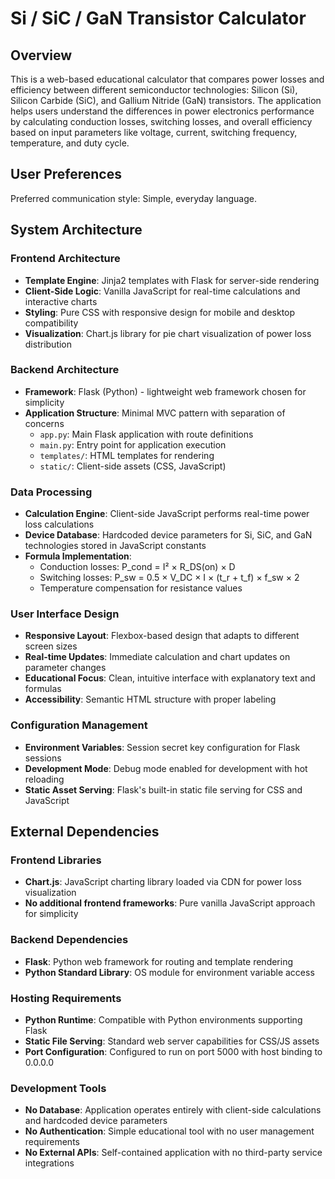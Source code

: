 # Si / SiC / GaN Transistor Calculator

## Overview

This is a web-based educational calculator that compares power losses and efficiency between different semiconductor technologies: Silicon (Si), Silicon Carbide (SiC), and Gallium Nitride (GaN) transistors. The application helps users understand the differences in power electronics performance by calculating conduction losses, switching losses, and overall efficiency based on input parameters like voltage, current, switching frequency, temperature, and duty cycle.

## User Preferences

Preferred communication style: Simple, everyday language.

## System Architecture

### Frontend Architecture
- **Template Engine**: Jinja2 templates with Flask for server-side rendering
- **Client-Side Logic**: Vanilla JavaScript for real-time calculations and interactive charts
- **Styling**: Pure CSS with responsive design for mobile and desktop compatibility
- **Visualization**: Chart.js library for pie chart visualization of power loss distribution

### Backend Architecture
- **Framework**: Flask (Python) - lightweight web framework chosen for simplicity
- **Application Structure**: Minimal MVC pattern with separation of concerns
  - `app.py`: Main Flask application with route definitions
  - `main.py`: Entry point for application execution
  - `templates/`: HTML templates for rendering
  - `static/`: Client-side assets (CSS, JavaScript)

### Data Processing
- **Calculation Engine**: Client-side JavaScript performs real-time power loss calculations
- **Device Database**: Hardcoded device parameters for Si, SiC, and GaN technologies stored in JavaScript constants
- **Formula Implementation**: 
  - Conduction losses: P_cond = I² × R_DS(on) × D
  - Switching losses: P_sw = 0.5 × V_DC × I × (t_r + t_f) × f_sw × 2
  - Temperature compensation for resistance values

### User Interface Design
- **Responsive Layout**: Flexbox-based design that adapts to different screen sizes
- **Real-time Updates**: Immediate calculation and chart updates on parameter changes
- **Educational Focus**: Clean, intuitive interface with explanatory text and formulas
- **Accessibility**: Semantic HTML structure with proper labeling

### Configuration Management
- **Environment Variables**: Session secret key configuration for Flask sessions
- **Development Mode**: Debug mode enabled for development with hot reloading
- **Static Asset Serving**: Flask's built-in static file serving for CSS and JavaScript

## External Dependencies

### Frontend Libraries
- **Chart.js**: JavaScript charting library loaded via CDN for power loss visualization
- **No additional frontend frameworks**: Pure vanilla JavaScript approach for simplicity

### Backend Dependencies
- **Flask**: Python web framework for routing and template rendering
- **Python Standard Library**: OS module for environment variable access

### Hosting Requirements
- **Python Runtime**: Compatible with Python environments supporting Flask
- **Static File Serving**: Standard web server capabilities for CSS/JS assets
- **Port Configuration**: Configured to run on port 5000 with host binding to 0.0.0.0

### Development Tools
- **No Database**: Application operates entirely with client-side calculations and hardcoded device parameters
- **No Authentication**: Simple educational tool with no user management requirements
- **No External APIs**: Self-contained application with no third-party service integrations